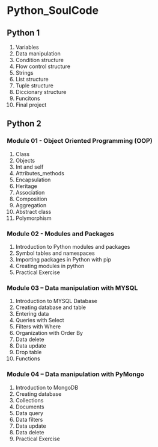 # Python_SoulCode

## Python 1

1. Variables
2. Data manipulation
3. Condition structure
4. Flow control structure
5. Strings
6. List structure
7. Tuple structure
8. Diccionary structure
9. Funcitons
10. Final project

## Python 2

### Module 01 - Object Oriented Programming (OOP)
1. Class
2. Objects
3. Int and self
4. Attributes_methods
5. Encapsulation
6. Heritage
7. Association
8. Composition
9. Aggregation
10. Abstract class
11. Polymorphism

### Module 02 - Modules and Packages

1. Introduction to Python modules and packages
2. Symbol tables and namespaces
3. Importing packages in Python with pip
4. Creating modules in python
5. Practical Exercise

### Module 03 – Data manipulation with MYSQL

1. Introduction to MYSQL Database
2. Creating database and table
3. Entering data
4. Queries with Select
5. Filters with Where
6. Organization with Order By
7. Data delete
8. Data update
9. Drop table
10. Functions

### Module 04 – Data manipulation with PyMongo

1. Introduction to MongoDB 
2. Creating database 
3. Collections
4. Documents
5. Data query
6. Data filters
7. Data update
8. Data delete
9. Practical Exercise
